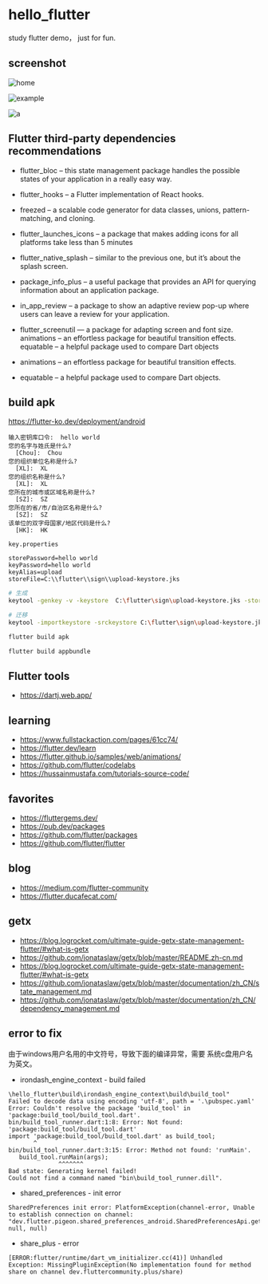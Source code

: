 # hello_flutter

study flutter demo， just for fun.

## screenshot

![home](./assets/screenshot/home.png)

![example](./assets/screenshot/example.png)

![a](./assets/screenshot/ai.png)

## Flutter third-party dependencies recommendations

+ flutter_bloc – this state management package handles the possible states
  of your application in a really easy way.

+ flutter_hooks – a Flutter implementation of React hooks.

+ freezed – a scalable code generator for data classes, unions, pattern-matching,
  and cloning.

+ flutter_launches_icons – a package that makes adding icons for all platforms
  take less than 5 minutes

+ flutter_native_splash – similar to the previous one, but it’s about the splash
  screen.

+ package_info_plus – a useful package that provides an API for querying
  information about an application package.

+ in_app_review – a package to show an adaptive review pop-up where users
  can leave a review for your application.


+ flutter_screenutil — a package for adapting screen and font size.
  animations – an effortless package for beautiful transition effects.
  equatable – a helpful package used to compare Dart objects

+ animations – an effortless package for beautiful transition effects.

+ equatable – a helpful package used to compare Dart objects.

## build apk

https://flutter-ko.dev/deployment/android

```
输入密钥库口令:  hello world
您的名字与姓氏是什么?
  [Chou]:  Chou
您的组织单位名称是什么?
  [XL]:  XL
您的组织名称是什么?
  [XL]:  XL
您所在的城市或区域名称是什么?
  [SZ]:  SZ
您所在的省/市/自治区名称是什么?
  [SZ]:  SZ
该单位的双字母国家/地区代码是什么?
  [HK]:  HK

```

`key.properties`

```
storePassword=hello world
keyPassword=hello world
keyAlias=upload
storeFile=C:\\flutter\\sign\\upload-keystore.jks
```

```bash
# 生成
keytool -genkey -v -keystore  C:\flutter\sign\upload-keystore.jks -storetype JKS -keyalg RSA -keysize 2048 -validity 10000 -alias upload

# 迁移
keytool -importkeystore -srckeystore C:\flutter\sign\upload-keystore.jks -destkeystore C:\flutter\sign\upload-keystore.jks -deststoretype pkcs12
```

```bash
flutter build apk

flutter build appbundle
```

## Flutter tools

+ https://dartj.web.app/

## learning

+ https://www.fullstackaction.com/pages/61cc74/
+ https://flutter.dev/learn
+ https://flutter.github.io/samples/web/animations/
+ https://github.com/flutter/codelabs
+ https://hussainmustafa.com/tutorials-source-code/

## favorites

+ https://fluttergems.dev/
+ https://pub.dev/packages
+ https://github.com/flutter/packages
+ https://github.com/flutter/flutter

## blog

+ https://medium.com/flutter-community
+ https://flutter.ducafecat.com/

## getx

+ https://blog.logrocket.com/ultimate-guide-getx-state-management-flutter/#what-is-getx
+ https://github.com/jonataslaw/getx/blob/master/README.zh-cn.md
+ https://blog.logrocket.com/ultimate-guide-getx-state-management-flutter/#what-is-getx
+ https://github.com/jonataslaw/getx/blob/master/documentation/zh_CN/state_management.md
+ https://github.com/jonataslaw/getx/blob/master/documentation/zh_CN/dependency_management.md

## error to fix

由于windows用户名用的中文符号，导致下面的编译异常，需要 系统c盘用户名为英文。

+ irondash_engine_context - build failed

```
\hello_flutter\build\irondash_engine_context\build\build_tool"
Failed to decode data using encoding 'utf-8', path = '.\pubspec.yaml'
Error: Couldn't resolve the package 'build_tool' in 'package:build_tool/build_tool.dart'.
bin/build_tool_runner.dart:1:8: Error: Not found: 'package:build_tool/build_tool.dart'
import 'package:build_tool/build_tool.dart' as build_tool;
       ^
bin/build_tool_runner.dart:3:15: Error: Method not found: 'runMain'.
   build_tool.runMain(args);
              ^^^^^^^
Bad state: Generating kernel failed!
Could not find a command named "bin\build_tool_runner.dill".
```

+ shared_preferences - init error

```
SharedPreferences init error: PlatformException(channel-error, Unable to establish connection on channel: "dev.flutter.pigeon.shared_preferences_android.SharedPreferencesApi.getAll"., null, null)
```

+ share_plus - error

```
[ERROR:flutter/runtime/dart_vm_initializer.cc(41)] Unhandled Exception: MissingPluginException(No implementation found for method share on channel dev.fluttercommunity.plus/share)
```